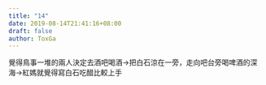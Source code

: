 ```yaml
---
title: "14"
date: 2019-08-14T21:41:16+08:00
draft: false
author: ToxGa
---
```


覺得鳥事一堆的兩人決定去酒吧喝酒->把白石涼在一旁，走向吧台旁喝啤酒的深海->紅媽就覺得寫白石吃醋比較上手
